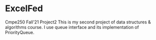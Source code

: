 # ExcelFed
Cmpe250 Fall'21 Project2
This is my second project of data structures & algorithms course. I use queue interface and its implementation of PriorityQueue.
